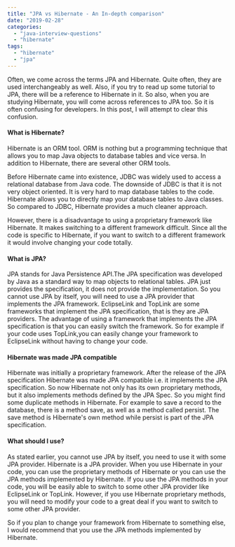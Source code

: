 ```yaml
---
title: "JPA vs Hibernate - An In-depth comparison"
date: "2019-02-28"
categories: 
  - "java-interview-questions"
  - "hibernate"
tags: 
  - "hibernate"
  - "jpa"
---
```


Often, we come across the terms JPA and Hibernate. Quite often, they are used interchangeably as well. Also, if you try to read up some tutorial to JPA, there will be a reference to Hibernate in it. So also, when you are studying Hibernate, you will come across references to JPA too. So it is often confusing for developers. In this post, I will attempt to clear this confusion.

#### What is Hibernate?

Hibernate is an ORM tool. ORM is nothing but a programming technique that allows you to map Java objects to database tables and vice versa. In addition to Hibernate, there are several other ORM tools.

Before Hibernate came into existence, JDBC was widely used to access a relational database from Java code. The downside of JDBC is that it is not very object oriented. It is very hard to map database tables to the code. Hibernate allows you to directly map your database tables to Java classes. So compared to JDBC, Hibernate provides a much cleaner approach.

However, there is a disadvantage to using a proprietary framework like Hibernate. It makes switching to a different framework difficult. Since all the code is specific to Hibernate, if you want to switch to a different framework it would involve changing your code totally.

#### What is JPA?

JPA stands for Java Persistence API.The JPA specification was developed by Java as a standard way to map objects to relational tables. JPA just provides the specification, it does not provide the implementation. So you cannot use JPA by itself, you will need to use a JPA provider that implements the JPA framework. EclipseLink and TopLink are some frameworks that implement the JPA specification, that is they are JPA providers. The advantage of using a framework that implements the JPA specification is that you can easily switch the framework. So for example if your code uses TopLink,you can easily change your framework to EclipseLink without having to change your code.

#### Hibernate was made JPA compatible

Hibernate was initially a proprietary framework. After the release of the JPA specification Hibernate was made JPA compatible i.e. it implements the JPA specification. So now Hibernate not only has its own proprietary methods, but it also implements methods defined by the JPA Spec. So you might find some duplicate methods in Hibernate. For example to save a record to the database, there is a method save, as well as a method called persist. The save method is Hibernate's own method while persist is part of the JPA specification.

#### What should I use?

As stated earlier, you cannot use JPA by itself, you need to use it with some JPA provider. Hibernate is a JPA provider. When you use Hibernate in your code, you can use the proprietary methods of Hibernate or you can use the JPA methods implemented by Hibernate. If you use the JPA methods in your code, you will be easily able to switch to some other JPA provider like EclipseLink or TopLink. However, if you use Hibernate proprietary methods, you will need to modify your code to a great deal if you want to switch to some other JPA provider.

So if you plan to change your framework from Hibernate to something else, I would recommend that you use the JPA methods implemented by Hibernate.

